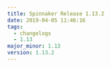 ```yaml
---
title: Spinnaker Release 1.13.2
date: 2019-04-05 11:46:16
tags:
  - changelogs
  - 1.13
major_minor: 1.13
version: 1.13.2
---
```


<script src="https://gist.github.com/spinnaker-release/de74525637ecffd8ba9365dbd5425f3d.js"/>
